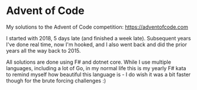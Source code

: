 # Advent of Code

My solutions to the Advent of Code competition: https://adventofcode.com

I started with 2018, 5 days late (and finished a week late). Subsequent years I've done real time, now I'm hooked, and I also went back and did the prior years all the way back to 2015.

All solutions are done using F# and dotnet core. While I use multiple languages, including a lot of Go, in my normal life this is my yearly F# kata to remind myself how beautiful this language is - I do wish it was a bit faster though for the brute forcing challenges :)
